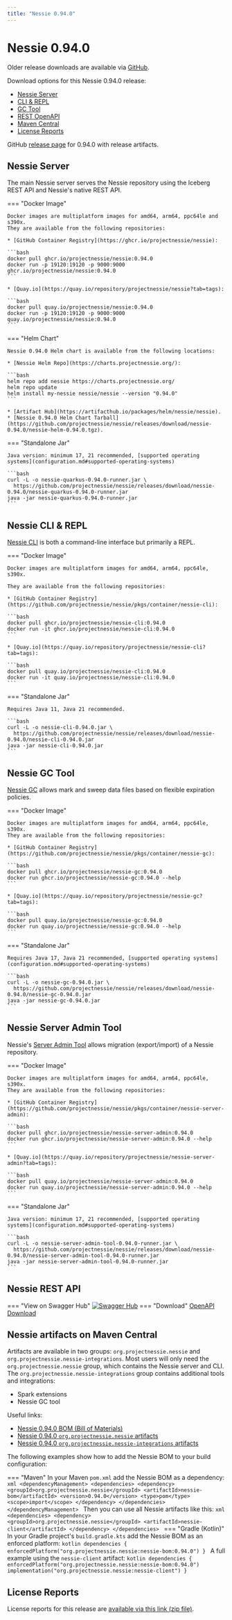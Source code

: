 ```yaml
---
title: "Nessie 0.94.0"
---
```


# Nessie 0.94.0

Older release downloads are available via [GitHub](https://github.com/projectnessie/nessie/releases).

Download options for this Nessie 0.94.0 release:

* [Nessie Server](#nessie-server)
* [CLI & REPL](#nessie-cli--repl)
* [GC Tool](#nessie-gc-tool)
* [REST OpenAPI](#nessie-rest-api)
* [Maven Central](#nessie-artifacts-on-maven-central)
* [License Reports](#license-reports)

GitHub [release page](https://github.com/projectnessie/nessie/releases/tag/nessie-0.94.0) for 0.94.0 with release artifacts.

## Nessie Server

The main Nessie server serves the Nessie repository using the Iceberg REST API and Nessie's native REST API.

=== "Docker Image"

    Docker images are multiplatform images for amd64, arm64, ppc64le and s390x.
    They are available from the following repositories:

    * [GitHub Container Registry](https://ghcr.io/projectnessie/nessie):

    ```bash
    docker pull ghcr.io/projectnessie/nessie:0.94.0
    docker run -p 19120:19120 -p 9000:9000 ghcr.io/projectnessie/nessie:0.94.0
    ```

    * [Quay.io](https://quay.io/repository/projectnessie/nessie?tab=tags):

    ```bash
    docker pull quay.io/projectnessie/nessie:0.94.0
    docker run -p 19120:19120 -p 9000:9000 quay.io/projectnessie/nessie:0.94.0
    ```

=== "Helm Chart"

    Nessie 0.94.0 Helm chart is available from the following locations:

    * [Nessie Helm Repo](https://charts.projectnessie.org/):

    ```bash
    helm repo add nessie https://charts.projectnessie.org/
    helm repo update
    helm install my-nessie nessie/nessie --version "0.94.0"
    ```

    * [Artifact Hub](https://artifacthub.io/packages/helm/nessie/nessie).
    * [Nessie 0.94.0 Helm Chart Tarball](https://github.com/projectnessie/nessie/releases/download/nessie-0.94.0/nessie-helm-0.94.0.tgz).

=== "Standalone Jar"

    Java version: minimum 17, 21 recommended, [supported operating systems](configuration.md#supported-operating-systems)

    ```bash
    curl -L -o nessie-quarkus-0.94.0-runner.jar \
      https://github.com/projectnessie/nessie/releases/download/nessie-0.94.0/nessie-quarkus-0.94.0-runner.jar
    java -jar nessie-quarkus-0.94.0-runner.jar
    ```

## Nessie CLI & REPL

[Nessie CLI](cli.md) is both a command-line interface but primarily a REPL.

=== "Docker Image"

    Docker images are multiplatform images for amd64, arm64, ppc64le, s390x.

    They are available from the following repositories:

    * [GitHub Container Registry](https://github.com/projectnessie/nessie/pkgs/container/nessie-cli):

    ```bash
    docker pull ghcr.io/projectnessie/nessie-cli:0.94.0
    docker run -it ghcr.io/projectnessie/nessie-cli:0.94.0 
    ```

    * [Quay.io](https://quay.io/repository/projectnessie/nessie-cli?tab=tags):

    ```bash
    docker pull quay.io/projectnessie/nessie-cli:0.94.0
    docker run -it quay.io/projectnessie/nessie-cli:0.94.0
    ```

=== "Standalone Jar"

    Requires Java 11, Java 21 recommended.

    ```bash
    curl -L -o nessie-cli-0.94.0.jar \
      https://github.com/projectnessie/nessie/releases/download/nessie-0.94.0/nessie-cli-0.94.0.jar
    java -jar nessie-cli-0.94.0.jar
    ```

## Nessie GC Tool

[Nessie GC](gc.md) allows mark and sweep data files based on flexible expiration policies.

=== "Docker Image"

    Docker images are multiplatform images for amd64, arm64, ppc64le, s390x.
    They are available from the following repositories:

    * [GitHub Container Registry](https://github.com/projectnessie/nessie/pkgs/container/nessie-gc):

    ```bash
    docker pull ghcr.io/projectnessie/nessie-gc:0.94.0
    docker run ghcr.io/projectnessie/nessie-gc:0.94.0 --help
    ```

    * [Quay.io](https://quay.io/repository/projectnessie/nessie-gc?tab=tags):

    ```bash
    docker pull quay.io/projectnessie/nessie-gc:0.94.0
    docker run quay.io/projectnessie/nessie-gc:0.94.0 --help
    ```

=== "Standalone Jar"

    Requires Java 17, Java 21 recommended, [supported operating systems](configuration.md#supported-operating-systems)

    ```bash
    curl -L -o nessie-gc-0.94.0.jar \
      https://github.com/projectnessie/nessie/releases/download/nessie-0.94.0/nessie-gc-0.94.0.jar
    java -jar nessie-gc-0.94.0.jar
    ```

## Nessie Server Admin Tool

Nessie's [Server Admin Tool](export_import.md) allows migration (export/import) of a
Nessie repository.

=== "Docker Image"

    Docker images are multiplatform images for amd64, arm64, ppc64le, s390x.
    They are available from the following repositories:

    * [GitHub Container Registry](https://github.com/projectnessie/nessie/pkgs/container/nessie-server-admin):

    ```bash
    docker pull ghcr.io/projectnessie/nessie-server-admin:0.94.0
    docker run ghcr.io/projectnessie/nessie-server-admin:0.94.0 --help
    ```

    * [Quay.io](https://quay.io/repository/projectnessie/nessie-server-admin?tab=tags):

    ```bash
    docker pull quay.io/projectnessie/nessie-server-admin:0.94.0
    docker run quay.io/projectnessie/nessie-server-admin:0.94.0 --help
    ```

=== "Standalone Jar"

    Java version: minimum 17, 21 recommended, [supported operating systems](configuration.md#supported-operating-systems)

    ```bash
    curl -L -o nessie-server-admin-tool-0.94.0-runner.jar \
      https://github.com/projectnessie/nessie/releases/download/nessie-0.94.0/nessie-server-admin-tool-0.94.0-runner.jar
    java -jar nessie-server-admin-tool-0.94.0-runner.jar
    ```

## Nessie REST API

=== "View on Swagger Hub"
    [![Swagger Hub](https://img.shields.io/badge/swagger%20hub-nessie-3f6ec6?style=for-the-badge&logo=swagger&link=https%3A%2F%2Fapp.swaggerhub.com%2Fapis%2Fprojectnessie%2Fnessie)](https://app.swaggerhub.com/apis/projectnessie/nessie/0.94.0)
=== "Download"
    [OpenAPI Download](https://github.com/projectnessie/nessie/releases/download/nessie-0.94.0/nessie-openapi-0.94.0.yaml)

## Nessie artifacts on Maven Central

Artifacts are available in two groups: `org.projectnessie.nessie` and
`org.projectnessie.nessie-integrations`. Most users will only need the `org.projectnessie.nessie`
group, which contains the Nessie server and CLI. The `org.projectnessie.nessie-integrations` group
contains additional tools and integrations:

* Spark extensions
* Nessie GC tool

Useful links:

* [Nessie 0.94.0 BOM (Bill of Materials)](https://search.maven.org/artifact/org.projectnessie.nessie/nessie-bom/0.94.0/pom)
* [Nessie 0.94.0 `org.projectnessie.nessie` artifacts](https://search.maven.org/search?q=g:org.projectnessie.nessie%20v:0.94.0)
* [Nessie 0.94.0 `org.projectnessie.nessie-integrations` artifacts](https://search.maven.org/search?q=g:org.projectnessie.nessie-integrations%20v:0.94.0)

The following examples show how to add the Nessie BOM to your build configuration:

=== "Maven"
    In your Maven `pom.xml` add the Nessie BOM as a dependency:
    ```xml
    <dependencyManagement>
      <dependencies>
        <dependency>
          <groupId>org.projectnessie.nessie</groupId>
          <artifactId>nessie-bom</artifactId>
          <version>0.94.0</version>
          <type>pom</type>
          <scope>import</scope>
        </dependency>
      </dependencies>
    </dependencyManagement>
    ```
    Then you can use all Nessie artifacts like this:
    ```xml
    <dependencies>
      <dependency>
        <groupId>org.projectnessie.nessie</groupId>
        <artifactId>nessie-client</artifactId>
      </dependency>
    </dependencies>
    ```
=== "Gradle (Kotlin)"
    In your Gradle project's `build.gradle.kts` add the Nessie BOM as an enforced platform:
    ```kotlin
    dependencies {
      enforcedPlatform("org.projectnessie.nessie:nessie-bom:0.94.0")
    }
    ```
    A full example using the `nessie-client` artifact:
    ```kotlin
    dependencies {
      enforcedPlatform("org.projectnessie.nessie:nessie-bom:0.94.0")
      implementation("org.projectnessie.nessie:nessie-client")
    }
    ```

## License Reports

License reports for this release are [available via this link (zip file)](https://github.com/projectnessie/nessie/releases/download/nessie-0.94.0/nessie-aggregated-license-report-0.94.0.zip).
